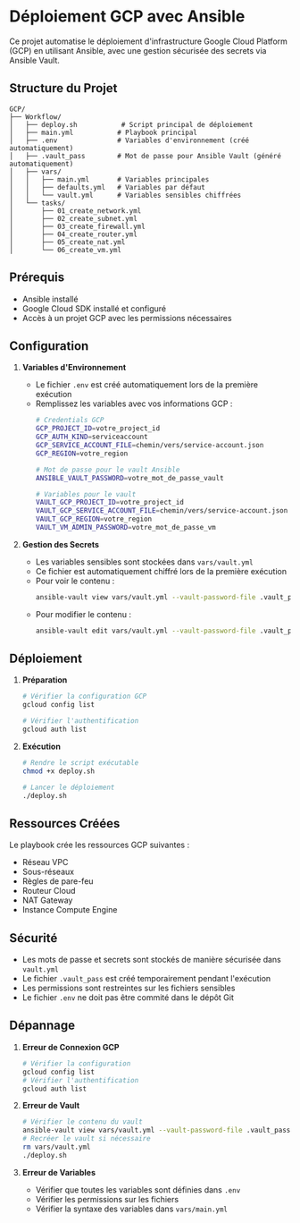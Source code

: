 # Déploiement GCP avec Ansible

Ce projet automatise le déploiement d'infrastructure Google Cloud Platform (GCP) en utilisant Ansible, avec une gestion sécurisée des secrets via Ansible Vault.

## Structure du Projet

```
GCP/
├── Workflow/
│   ├── deploy.sh           # Script principal de déploiement
│   ├── main.yml           # Playbook principal
│   ├── .env               # Variables d'environnement (créé automatiquement)
│   ├── .vault_pass        # Mot de passe pour Ansible Vault (généré automatiquement)
│   ├── vars/
│   │   ├── main.yml       # Variables principales
│   │   ├── defaults.yml   # Variables par défaut
│   │   └── vault.yml      # Variables sensibles chiffrées
│   └── tasks/
│       ├── 01_create_network.yml
│       ├── 02_create_subnet.yml
│       ├── 03_create_firewall.yml
│       ├── 04_create_router.yml
│       ├── 05_create_nat.yml
│       └── 06_create_vm.yml
```

## Prérequis

- Ansible installé
- Google Cloud SDK installé et configuré
- Accès à un projet GCP avec les permissions nécessaires

## Configuration

1. **Variables d'Environnement**
   - Le fichier `.env` est créé automatiquement lors de la première exécution
   - Remplissez les variables avec vos informations GCP :
     ```bash
     # Credentials GCP
     GCP_PROJECT_ID=votre_project_id
     GCP_AUTH_KIND=serviceaccount
     GCP_SERVICE_ACCOUNT_FILE=chemin/vers/service-account.json
     GCP_REGION=votre_region

     # Mot de passe pour le vault Ansible
     ANSIBLE_VAULT_PASSWORD=votre_mot_de_passe_vault

     # Variables pour le vault
     VAULT_GCP_PROJECT_ID=votre_project_id
     VAULT_GCP_SERVICE_ACCOUNT_FILE=chemin/vers/service-account.json
     VAULT_GCP_REGION=votre_region
     VAULT_VM_ADMIN_PASSWORD=votre_mot_de_passe_vm
     ```

2. **Gestion des Secrets**
   - Les variables sensibles sont stockées dans `vars/vault.yml`
   - Ce fichier est automatiquement chiffré lors de la première exécution
   - Pour voir le contenu :
     ```bash
     ansible-vault view vars/vault.yml --vault-password-file .vault_pass
     ```
   - Pour modifier le contenu :
     ```bash
     ansible-vault edit vars/vault.yml --vault-password-file .vault_pass
     ```

## Déploiement

1. **Préparation**
   ```bash
   # Vérifier la configuration GCP
   gcloud config list

   # Vérifier l'authentification
   gcloud auth list
   ```

2. **Exécution**
   ```bash
   # Rendre le script exécutable
   chmod +x deploy.sh

   # Lancer le déploiement
   ./deploy.sh
   ```

## Ressources Créées

Le playbook crée les ressources GCP suivantes :
- Réseau VPC
- Sous-réseaux
- Règles de pare-feu
- Routeur Cloud
- NAT Gateway
- Instance Compute Engine

## Sécurité

- Les mots de passe et secrets sont stockés de manière sécurisée dans `vault.yml`
- Le fichier `.vault_pass` est créé temporairement pendant l'exécution
- Les permissions sont restreintes sur les fichiers sensibles
- Le fichier `.env` ne doit pas être commité dans le dépôt Git

## Dépannage

1. **Erreur de Connexion GCP**
   ```bash
   # Vérifier la configuration
   gcloud config list
   # Vérifier l'authentification
   gcloud auth list
   ```

2. **Erreur de Vault**
   ```bash
   # Vérifier le contenu du vault
   ansible-vault view vars/vault.yml --vault-password-file .vault_pass
   # Recréer le vault si nécessaire
   rm vars/vault.yml
   ./deploy.sh
   ```

3. **Erreur de Variables**
   - Vérifier que toutes les variables sont définies dans `.env`
   - Vérifier les permissions sur les fichiers
   - Vérifier la syntaxe des variables dans `vars/main.yml`



